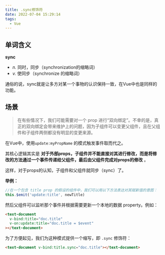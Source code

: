 ```yaml
---
title: .sync修饰符
date: 2022-07-04 15:29:14
tags: 
  - Vue
---
```


## 单词含义

**sync**

* *n.*
  同时，同步（synchronization的缩略词）
* *v.*
  使同步（synchronize 的缩略词）

通俗的说，sync就是让多方对某一个事物的认识保持一致，在Vue中也是同样的功能。

## 场景

> 在有些情况下，我们可能需要对一个 prop 进行“双向绑定”。不幸的是，真正的双向绑定会带来维护上的问题，因为子组件可以变更父组件，且在父组件和子组件两侧都没有明显的变更来源。

在Vue中，使用`update:myPropName` 的模式触发事件取而代之。

其核心逻辑其实是 **对于外部props，子组件并不能直接对其进行修改，而是将修改的方法通过一个事件传递给父组件，最后由父组件完成对props的修改** 。

这样，对于props的认知，子组件和父组件就同步（sync）了。

**举例：**

```JavaScript
//在一个包含 title prop 的假设的组件中，我们可以用以下方法表达对其赋新值的意图：
this.$emit('update:title', newTitle)
```

然后父组件可以监听那个事件并根据需要更新一个本地的数据 property。例如：

```HTML
<text-document
  v-bind:title="doc.title"
  v-on:update:title="doc.title = $event"
></text-document>
```

为了方便起见，我们为这种模式提供一个缩写，即 `.sync` 修饰符：

```HTML
<text-document v-bind:title.sync="doc.title"></text-document>